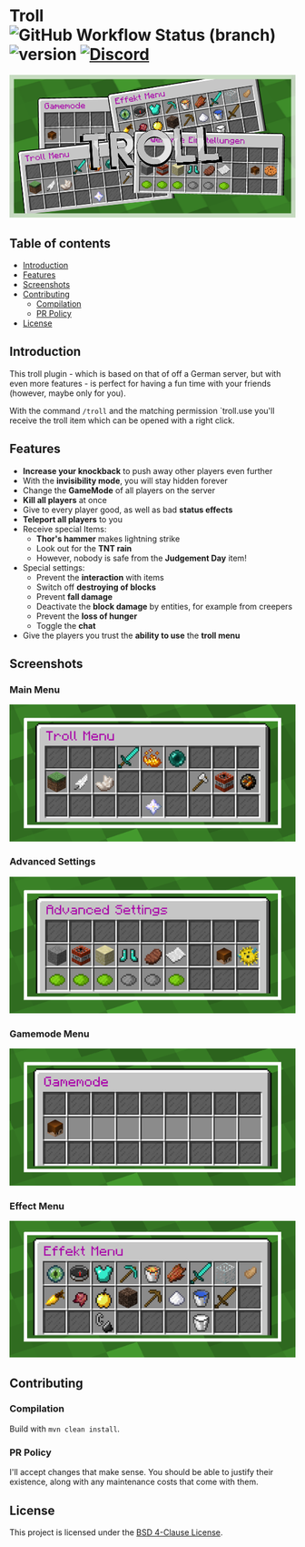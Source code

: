 # Troll ![GitHub Workflow Status (branch)](https://img.shields.io/github/actions/workflow/status/Trichtern/Troll/build.yml?branch=master) ![version](https://img.shields.io/github/v/release/einTosti/Troll) [![Discord](https://img.shields.io/discord/419460301403193344.svg?label=&logo=discord&logoColor=ffffff&color=7389D8&labelColor=6A7EC2)](https://discord.com/invite/Nt467Rf)

![Screenshot](.github/images/troll_thumbnail.png)

## Table of contents

* [Introduction](#introduction)
* [Features](#features)
* [Screenshots](#screenshots)
* [Contributing](#contributing)
    * [Compilation](#compilation)
    * [PR Policy](#pr-policy)
* [License](#license)

## Introduction

This troll plugin - which is based on that of off a German server, but with even more features - is perfect for having a
fun time with your friends (however, maybe only for you).

With the command `/troll` and the matching permission `troll.use you'll receive the troll item which can be opened with
a right click.

## Features

- **Increase your knockback** to push away other players even further
- With the **invisibility mode**, you will stay hidden forever
- Change the **GameMode** of all players on the server
- **Kill all players** at once
- Give to every player good, as well as bad **status effects**
- **Teleport all players** to you
- Receive special Items:
    - **Thor's hammer** makes lightning strike
    - Look out for the **TNT rain**
    - However, nobody is safe from the **Judgement Day** item!
- Special settings:
    - Prevent the **interaction** with items
    - Switch off **destroying of blocks**
    - Prevent **fall damage**
    - Deactivate the **block damage** by entities, for example from creepers
    - Prevent the **loss of hunger**
    - Toggle the **chat**
- Give the players you trust the **ability to use** the **troll menu**

## Screenshots

### Main Menu

![Screenshot](.github/images/troll_main.png)

### Advanced Settings

![Screenshot](.github/images/troll_settings.png)

### Gamemode Menu

![Screenshot](.github/images/troll_gamemode.png)

### Effect Menu

![Screenshot](.github/images/troll_effects.png)

## Contributing

### Compilation

Build with `mvn clean install`.

### PR Policy

I'll accept changes that make sense. You should be able to justify their existence, along with any maintenance costs
that come with them.

## License

This project is licensed under the [BSD 4-Clause License](LICENSE).